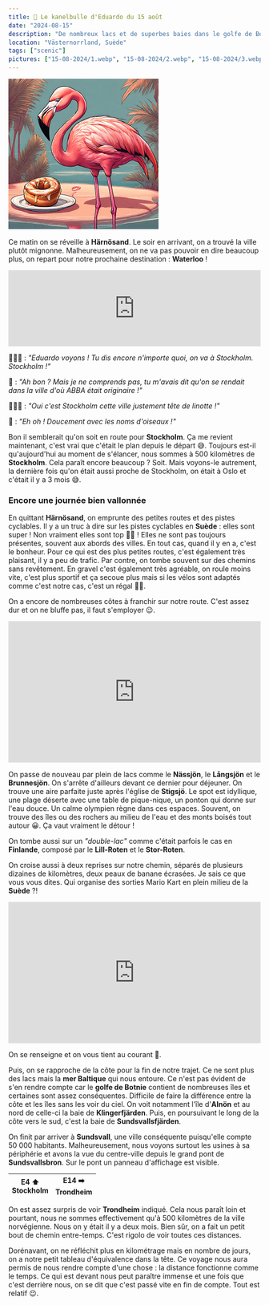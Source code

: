 ```yaml
---
title: 🥮 Le kanelbulle d'Eduardo du 15 août
date: "2024-08-15"
description: "De nombreux lacs et de superbes baies dans le golfe de Botnie !"
location: "Västernorrland, Suède"
tags: ["scenic"]
pictures: ["15-08-2024/1.webp", "15-08-2024/2.webp", "15-08-2024/3.webp", "15-08-2024/4.webp", "15-08-2024/5.webp", "15-08-2024/6.webp"]
---
```


![Kanelbullar d'Eduardo](../kanelbullar_eduardo.png)

Ce matin on se réveille à **Härnösand**. Le soir en arrivant, on a trouvé la ville plutôt mignonne. Malheureusement, on ne va pas pouvoir en dire beaucoup plus, on repart pour notre prochaine destination : **Waterloo** !

<div style="left: 0; width: 100%; height: 152px; position: relative;"><iframe src="https://open.spotify.com/embed/track/3Dy4REq8O09IlgiwuHQ3sk?utm_source=oembed" style="top: 0; left: 0; width: 100%; height: 100%; position: absolute; border: 0;" allowfullscreen allow="clipboard-write; encrypted-media; fullscreen; picture-in-picture;"></iframe></div>

🤷🏼‍♀️ : *"Eduardo voyons ! Tu dis encore n'importe quoi, on va à Stockholm. Stockholm !"*

🦩 : *"Ah bon ? Mais je ne comprends pas, tu m'avais dit qu'on se rendait dans la ville d'où ABBA était originaire !"*

🤦🏼‍♀️ : *"Oui c'est Stockholm cette ville justement tête de linotte !"*

🦩 : *"Eh oh ! Doucement avec les noms d'oiseaux !"* 

Bon il semblerait qu'on soit en route pour **Stockholm**. Ça me revient maintenant, c'est vrai que c'était le plan depuis le départ 😅. Toujours est-il qu'aujourd'hui au moment de s'élancer, nous sommes à 500 kilomètres de **Stockholm**. Cela paraît encore beaucoup ? Soit. Mais voyons-le autrement, la dernière fois qu'on était aussi proche de Stockholm, on était à Oslo et c'était il y a 3 mois 😅.

### Encore une journée bien vallonnée 

En quittant **Härnösand**, on emprunte des petites routes et des pistes cyclables. Il y a un truc à dire sur les pistes cyclables en **Suède** : elles sont super ! Non vraiment elles sont top 👌🏼 ! Elles ne sont pas toujours présentes, souvent aux abords des villes. En tout cas, quand il y en a, c'est le bonheur. Pour ce qui est des plus petites routes, c'est également très plaisant, il y a peu de trafic. Par contre, on tombe souvent sur des chemins sans revêtement. En gravel c'est également très agréable, on roule moins vite, c'est plus sportif et ça secoue plus mais si les vélos sont adaptés comme c'est notre cas, c'est un régal 👍🏼.

On a encore de nombreuses côtes à franchir sur notre route. C'est assez dur et on ne bluffe pas, il faut s'employer 😉.

<div style="width: 100%; height: 0; position: relative; padding-bottom: 56%;"><iframe src="https://giphy.com/embed/5IqvYofyUnAGYUvkME" style="top: 0; left: 0; width: 100%; height: 100%; position: absolute; border: 0;" allowfullscreen scrolling="no" allow="encrypted-media;" class="giphy-embed"></iframe></div>

On passe de nouveau par plein de lacs comme le **Nässjön**, le **Långsjön** et le **Brunnesjön**. On s'arrête d'ailleurs devant ce dernier pour déjeuner. On trouve une aire parfaite juste après l'église de **Stigsjö**. Le spot est idyllique, une plage déserte avec une table de pique-nique, un ponton qui donne sur l'eau douce. Un calme olympien règne dans ces espaces. Souvent, on trouve des îles ou des rochers au milieu de l'eau et des monts boisés tout autour 😀. Ça vaut vraiment le détour !

On tombe aussi sur un *"double-lac"* comme c'était parfois le cas en **Finlande**, composé par le
**Lill-Roten** et le **Stor-Roten**. 

On croise aussi à deux reprises sur notre chemin, séparés de plusieurs dizaines de kilomètres, deux peaux de banane écrasées. Je sais ce que vous vous dites. Qui organise des sorties Mario Kart en plein milieu de la **Suède** ?!

<div style="width: 100%; height: 0; position: relative; padding-bottom: 56%;"><iframe src="https://giphy.com/embed/HYT1M1YCPI9KE" style="top: 0; left: 0; width: 100%; height: 100%; position: absolute; border: 0;" allowfullscreen scrolling="no" allow="encrypted-media;" class="giphy-embed"></iframe></div>

On se renseigne et on vous tient au courant 🧐.

Puis, on se rapproche de la côte pour la fin de notre trajet. Ce ne sont plus des lacs mais la **mer Baltique** qui nous entoure. Ce n'est pas évident de s'en rendre compte car le **golfe de Botnie** contient de nombreuses îles et certaines sont assez conséquentes. Difficile de faire la différence entre la côte et les îles sans les voir du ciel. On voit notamment l'île d'**Alnön** et au nord de celle-ci la baie de **Klingerfjärden**. Puis, en poursuivant le long de la côte vers le sud, c'est la baie de  **Sundsvallsfjärden**.

On finit par arriver à **Sundsvall**, une ville conséquente puisqu'elle compte 50 000 habitants. Malheureusement, nous voyons surtout les usines à sa périphérie et avons la vue du centre-ville depuis le grand pont de **Sundsvallsbron**. Sur le pont un panneau d'affichage est visible.

| E4 ⬆️<br>Stockholm | E14 ➡️<br>Trondheim |
|:----:|:---:|

On est assez surpris de voir **Trondheim** indiqué. Cela nous paraît loin et pourtant, nous ne sommes effectivement qu'à 500 kilomètres de la ville norvégienne. Nous on y était il y a deux mois. Bien sûr, on a fait un petit bout de chemin entre-temps. C'est rigolo de voir toutes ces distances.

Dorénavant, on ne réfléchit plus en kilométrage mais en nombre de jours, on a notre petit tableau d'équivalence dans la tête. Ce voyage nous aura permis de nous rendre compte d'une chose : la distance fonctionne comme le temps. Ce qui est devant nous peut paraître immense et une fois que c'est derrière nous, on se dit que c'est passé vite en fin de compte. Tout est relatif 😉.  